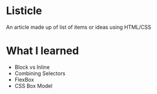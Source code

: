 # Listicle

An article made up of list of items or ideas using HTML/CSS

# What I learned

- Block vs Inline
- Combining Selectors
- FlexBox
- CSS Box Model
